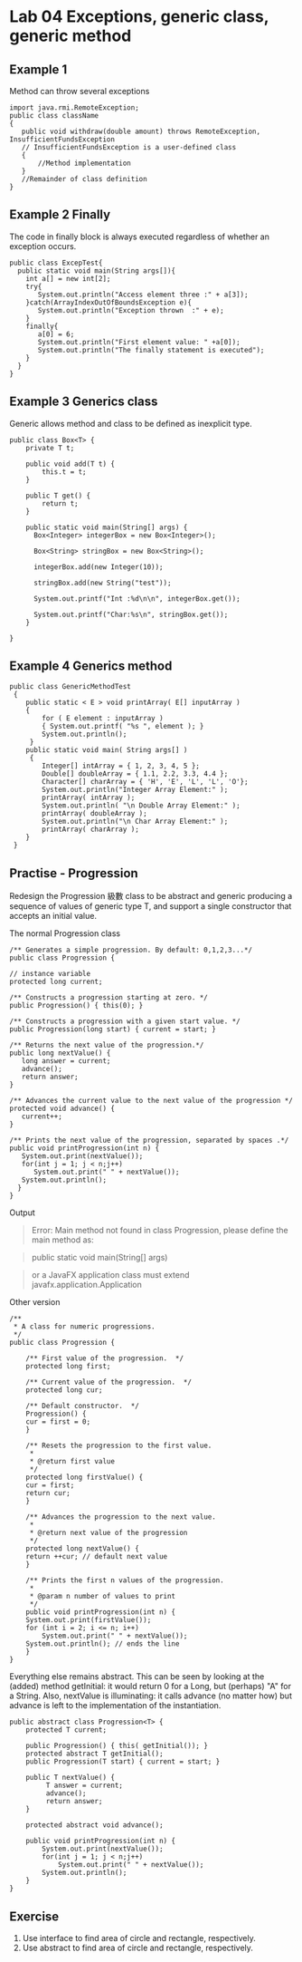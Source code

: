# Lab 04 Exceptions, generic class, generic method

## Example 1

Method can throw several exceptions 

```
import java.rmi.RemoteException;
public class className
{
   public void withdraw(double amount) throws RemoteException, InsufficientFundsException 
   // InsufficientFundsException is a user-defined class 
   {
       //Method implementation
   }
   //Remainder of class definition
}

```

## Example 2 Finally

The code in finally block is always executed regardless of whether an exception occurs.

```
public class ExcepTest{
  public static void main(String args[]){
    int a[] = new int[2];
    try{
       System.out.println("Access element three :" + a[3]);
    }catch(ArrayIndexOutOfBoundsException e){
       System.out.println("Exception thrown  :" + e);
    }
    finally{
       a[0] = 6;
       System.out.println("First element value: " +a[0]);
       System.out.println("The finally statement is executed");
    }
  }
}

```

## Example 3 Generics class

Generic allows method and class to be defined as inexplicit type.

```
public class Box<T> { 
	private T t; 

	public void add(T t) { 
		this.t = t; 
	} 

	public T get() { 
		return t;
 	}

	public static void main(String[] args) { 
      Box<Integer> integerBox = new Box<Integer>(); 

      Box<String> stringBox = new Box<String>();

      integerBox.add(new Integer(10)); 

      stringBox.add(new String("test"));

      System.out.printf("Int :%d\n\n", integerBox.get()); 

      System.out.printf("Char:%s\n", stringBox.get()); 
	}

}
```

## Example 4 Generics method

```
public class GenericMethodTest
 { 
	public static < E > void printArray( E[] inputArray ) 
	{
		for ( E element : inputArray )
		{ System.out.printf( "%s ", element ); } 
		System.out.println();
	 } 
	public static void main( String args[] )
	 {
		Integer[] intArray = { 1, 2, 3, 4, 5 }; 
		Double[] doubleArray = { 1.1, 2.2, 3.3, 4.4 };
 		Character[] charArray = { 'H', 'E', 'L', 'L', 'O'};
 		System.out.println("Integer Array Element:" ); 
		printArray( intArray ); 
		System.out.println( "\n Double Array Element:" ); 
		printArray( doubleArray ); 
		System.out.println("\n Char Array Element:" );
 		printArray( charArray );
	}
 }

```

## Practise - Progression
Redesign the Progression 級數 class to be abstract and generic producing a sequence of values of generic type T, and support a single constructor that accepts an initial value.

The normal Progression class
```
/** Generates a simple progression. By default: 0,1,2,3...*/
public class Progression {

// instance variable
protected long current;

/** Constructs a progression starting at zero. */
public Progression() { this(0); }

/** Constructs a progression with a given start value. */
public Progression(long start) { current = start; }

/** Returns the next value of the progression.*/
public long nextValue() {
   long answer = current;
   advance();
   return answer;
}

/** Advances the current value to the next value of the progression */
protected void advance() {
   current++;
}

/** Prints the next value of the progression, separated by spaces .*/
public void printProgression(int n) {
   System.out.print(nextValue());
   for(int j = 1; j < n;j++)
      System.out.print(" " + nextValue());
   System.out.println();
  }
}
```

Output
> Error: Main method not found in class Progression, please define the main method 		as:
	
> public static void main(String[] args)

> or a JavaFX application class must extend javafx.application.Application

Other version
```
/**
 * A class for numeric progressions.
 */
public class Progression {

    /** First value of the progression.  */
    protected long first;

    /** Current value of the progression.  */
    protected long cur;

    /** Default constructor.  */
    Progression() {
	cur = first = 0;
    }

    /** Resets the progression to the first value.
     * 
     * @return first value
     */
    protected long firstValue() {
	cur = first;
	return cur;
    }

    /** Advances the progression to the next value.
     *
     * @return next value of the progression
     */
    protected long nextValue() {
	return ++cur; // default next value
    }

    /** Prints the first n values of the progression.
     * 
     * @param n number of values to print
     */
    public void printProgression(int n) {
	System.out.print(firstValue());
	for (int i = 2; i <= n; i++) 
	    System.out.print(" " + nextValue());
	System.out.println(); // ends the line
    }
}
```

Everything else remains abstract. This can be seen by looking at the (added) method getInitial: it would return 0 for a Long, but (perhaps) "A" for a String. Also, nextValue is illuminating: it calls advance (no matter how) but advance is left to the implementation of the instantiation.
```
public abstract class Progression<T> {
    protected T current;

    public Progression() { this( getInitial()); }
    protected abstract T getInitial();
    public Progression(T start) { current = start; }

    public T nextValue() {
         T answer = current;
         advance();
         return answer;
    }

    protected abstract void advance();

    public void printProgression(int n) {
        System.out.print(nextValue());
        for(int j = 1; j < n;j++)
            System.out.print(" " + nextValue());
        System.out.println();
    }
}
```

## Exercise
1.	Use interface to find area of circle and rectangle, respectively. 
2.	Use abstract to find area of circle and rectangle, respectively. 
